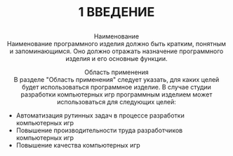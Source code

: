 <h1 style="text-align: center;">1 ВВЕДЕНИЕ</h1>
<p style="text-align: center;">Наименование<br>
Наименование программного изделия должно быть кратким, понятным и
запоминающимся. Оно должно отражать назначение программного изделия и
его основные функции.<br>
<style>
h1 {
text-align: center;
line-height: 2;
}
</style>
<p style="text-align: center;">Область применения<br>
В разделе "Область применения" следует указать, для каких целей будет
использоваться программное изделие. В случае студии разработки
компьютерных игр программным изделием может использоваться для
следующих целей:<br>
<ul> 
  <li>Автоматизация рутинных задач в процессе разработки компьютерных игр</li>
  <li>Повышение производительности труда разработчиков компьютерных игр</li>
  <li>Повышение качества компьютерных игр</li>
</ul>
